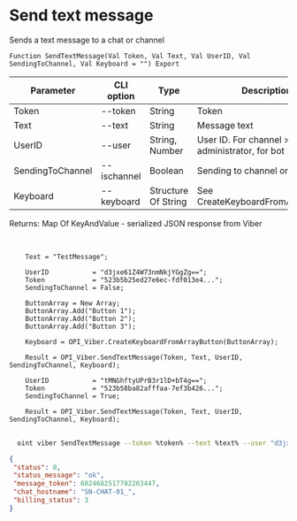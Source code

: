 ﻿---
sidebar_position: 1
---

# Send text message
 Sends a text message to a chat or channel



`Function SendTextMessage(Val Token, Val Text, Val UserID, Val SendingToChannel, Val Keyboard = "") Export`

  | Parameter | CLI option | Type | Description |
  |-|-|-|-|
  | Token | --token | String | Token |
  | Text | --text | String | Message text |
  | UserID | --user | String, Number | User ID. For channel > administrator, for bot > recipient |
  | SendingToChannel | --ischannel | Boolean | Sending to channel or bot chat |
  | Keyboard | --keyboard | Structure Of String | See CreateKeyboardFromArrayButton |

  
  Returns:  Map Of KeyAndValue - serialized JSON response from Viber

<br/>




```bsl title="Code example"
    Text = "TestMessage";

    UserID           = "d3jxe61Z4W73nmNkjYGgZg==";
    Token            = "523b5b25ed27e6ec-fdf013e4...";
    SendingToChannel = False;

    ButtonArray = New Array;
    ButtonArray.Add("Button 1");
    ButtonArray.Add("Button 2");
    ButtonArray.Add("Button 3");

    Keyboard = OPI_Viber.CreateKeyboardFromArrayButton(ButtonArray);

    Result = OPI_Viber.SendTextMessage(Token, Text, UserID, SendingToChannel, Keyboard);

    UserID           = "tMNGhftyUPrB3r1lD+bT4g==";
    Token            = "523b58ba82afffaa-7ef3b426...";
    SendingToChannel = True;

    Result = OPI_Viber.SendTextMessage(Token, Text, UserID, SendingToChannel, Keyboard);
```



```sh title="CLI command example"
    
  oint viber SendTextMessage --token %token% --text %text% --user "d3jxe1111111111jYGgZg" --ischannel %ischannel% --keyboard %keyboard%

```

```json title="Result"
{
 "status": 0,
 "status_message": "ok",
 "message_token": 6024682517702263447,
 "chat_hostname": "SN-CHAT-01_",
 "billing_status": 3
}
```
